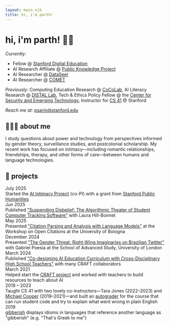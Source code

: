 ```yaml
---
layout: main.njk
title: hi, i'm parth!
---
```


# hi, i'm parth! 👋🏽

<div id="roles">

_Currently:_

- Fellow @ [Stanford Digital Education](https://digitaleducation.stanford.edu/)
- AI Research Affiliate @ [Public Knowledge Project](https://pkp.sfu.ca/)
- AI Researcher @ [DataSeer](https://dataseer.ai/)
- AI Researcher @ [COMET](https://www.cometadata.org/)

_Previously:_ Computing Education Research @ [CoCoLab](https://cocolab.stanford.edu/), AI Literacy Research @ [DISTAL Lab](https://distal.stanford.edu/), Tech & Ethics Policy Fellow @ the [Center for Security and Emerging Technology](https://cset.georgetown.edu/), Instructor for [CS 41](https://stanfordpython.com/) @ Stanford

_Reach me at:_ psarin@stanford.edu

</div>

## 🧑🏽‍🏫 about me

I study questions about power and technology from perspectives informed by gender theory, surveillance studies, and postcolonial scholarship. My recent work has focused on intimacy—including romantic relationships, friendships, therapy, and other forms of care—between humans and language technologies.

## 🎨 projects

<div class="projects-grid">
  <div class="project-date">July 2025</div>
  <div class="project-description">Started the <a href="https://ai-intimacy.stanford.edu/">AI Intimacy Project</a> (co-PI) with a grant from <a href="https://publichumanities.stanford.edu/research-grants/humanities-seed-grants/2025-grant-recipients">Stanford Public Humanities</a></div>

  <div class="project-date">Jun 2025</div>
  <div class="project-description">Published <a href="https://ojs.library.queensu.ca/index.php/surveillance-and-society/article/view/17764">"Suspending Disbelief: The Algorithmic Theater of Student Computer Tracking Software"</a> with Laura Hill-Bonnet</div>

  <div class="project-date">May 2025</div>
  <div class="project-description">Presented <a href="https://arxiv.org/abs/2505.15948">"Citation Parsing and Analysis with Language Models"</a> at the Workshop on Open Citations at the University of Bologna</div>

  <div class="project-date">December 2024</div>
  <div class="project-description">Presented <a href="https://docs.google.com/presentation/d/1tGDoOqURO37ce3MCqrokp-BLt23ml9oOw15YBQVudt0/edit?usp=sharing">"The Gender Threat: Right-Wing Imaginaries on Brazilian Twitter"</a> with Gabriel Poesia at the School of Advanced Study, University of London</div>

  <div class="project-date">March 2024</div>
  <div class="project-description">Published <a href="https://doi.org/10.1609/aaai.v38i21.30360">"Co-designing AI Education Curriculum with Cross-Disciplinary High School Teachers"</a> with many CRAFT collaborators</div>

  <div class="project-date">March 2021</div>
  <div class="project-description">Helped start the <a href="https://craft.stanford.edu/">CRAFT project</a> and worked with teachers to build resources to teach about AI</div>

  <div class="project-date">2019 – 2023</div>
  <div class="project-description">Taught CS 41 with two lovely co-instructors—Tara Jones (2022–2023) and <a href="https://michaeljohncooper.com/">Michael Cooper</a> (2019–2021)—and built an <a href="https://github.com/stanfordpython/autograder">autograder</a> for the course that can run student code and try to explain what went wrong in plain English</div>

  <div class="project-date">2019</div>
  <div class="project-description"><a href="/projects/gibberish">gibberish</a> displays idioms in languages that reference another language as "gibberish" (e.g. "That's Greek to me")</div>
</div>
